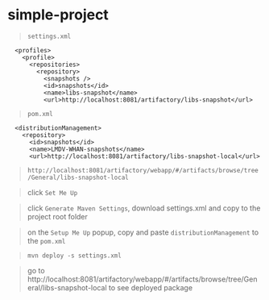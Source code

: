 # simple-project

> `settings.xml`

```
  <profiles>
    <profile>
      <repositories>
        <repository>
          <snapshots />
          <id>snapshots</id>
          <name>libs-snapshot</name>
          <url>http://localhost:8081/artifactory/libs-snapshot</url>
```

> `pom.xml`

```
  <distributionManagement>
    <repository>
      <id>snapshots</id>
      <name>LMDV-WHAN-snapshots</name>
      <url>http://localhost:8081/artifactory/libs-snapshot-local</url>
```

> `http://localhost:8081/artifactory/webapp/#/artifacts/browse/tree/General/libs-snapshot-local`

> click `Set Me Up`

> click `Generate Maven Settings`, download settings.xml and copy to the project root folder

> on the `Setup Me Up` popup, copy and paste `distributionManagement` to the `pom.xml`

> `mvn deploy -s settings.xml`

> go to http://localhost:8081/artifactory/webapp/#/artifacts/browse/tree/General/libs-snapshot-local to see deployed package
